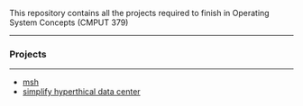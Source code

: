 This repository contains all the projects required to finish in Operating System Concepts (CMPUT 379)

---

### Projects

---

- [msh]()
- [simplify hyperthical data center]()
